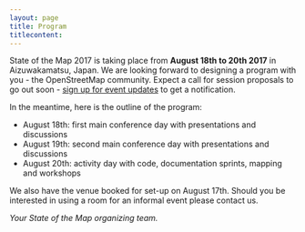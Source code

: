 ```yaml
---
layout: page
title: Program
titlecontent:
---
```


State of the Map 2017 is taking place from **August 18th to 20th 2017** in Aizuwakamatsu, Japan. We are looking forward to designing a program with you - the OpenStreetMap community. Expect a call for session proposals to go out soon - <a href="{{site.baseurl}}/#mc_embed_signup pad4y">sign up for event updates</a> to get a notification.

In the meantime, here is the outline of the program:

- August 18th: first main conference day with presentations and discussions
- August 19th: second main conference day with presentations and discussions
- August 20th: activity day with code, documentation sprints, mapping and workshops

We also have the venue booked for set-up on August 17th. Should you be interested in using a room for an informal event please contact us.

*Your State of the Map organizing team.*
